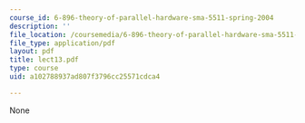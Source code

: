 ```yaml
---
course_id: 6-896-theory-of-parallel-hardware-sma-5511-spring-2004
description: ''
file_location: /coursemedia/6-896-theory-of-parallel-hardware-sma-5511-spring-2004/a102788937ad807f3796cc25571cdca4_lect13.pdf
file_type: application/pdf
layout: pdf
title: lect13.pdf
type: course
uid: a102788937ad807f3796cc25571cdca4

---
```

None